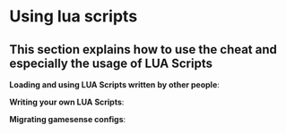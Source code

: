 # Using lua scripts

## This section explains how to use the cheat and especially the usage of LUA Scripts

**Loading and using LUA Scripts written by other people**:


**Writing your own LUA Scripts**:


**Migrating gamesense configs**:
